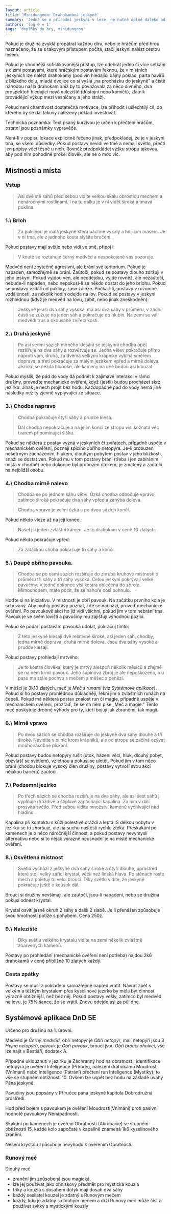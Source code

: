 ```yaml
---
layout: article
title: 'Minidungeon: Drahokamová jeskyně'
summary: 'Jedná se o přírodní jeskyni v lese, ne nutně úplně daleko od civilizace, ale zase ne za humny. Vznikla přirozeným krasovým procesem a obývají ji divoká zvířata. Ovšem také v ní lze najít surové drahokamy značné ceny.'
authors: 'log 0 = 1'
tags: 'doplňky do hry, minidungeon'
---
```


Pokud je družina zvyklá propátrat každou díru, nebo je hráčům před hrou
naznačeno, že se s takovým přístupem počítá, stačí jeskyni nalézt cestou
lesem.

Pokud je vhodnější sofistikovanější přístup, lze odehrát jedno či více
setkání s cizími postavami, které hráčským postavám řeknou, že v
místních jeskyních lze nalézt drahokamy (podivín hledající bájný poklad,
parta havířů z blízkého dolu, mladá dvojice co si vyšla „na procházku do
jeskyně" a čistě náhodou našla drahokam aniž by to považovala za něco
divného, dva prospektoři hledající nová naleziště (důstojní nebo
komičtí), zlatník provádějící výkup mezi vesničany a jeho stráž).

Pokud není chamtivost dostatečná motivace, lze přihodit i ušlechtilý
cíl, do kterého by se dal takový nalezený poklad investovat.

Technická poznámka: Text psaný kurzívou je určen k přečtení hráčům,
ostatní jsou poznámky vypravěče.


Není-li v popisu lokace explicitně řečeno jinak, předpokládej, že je v
jeskyni tma, se všemi důsledky. Pokud postavy nevidí ve tmě a nemají
světlo, přečti jen popisy věcí těsně u nich. Rovněž předpokládej výšku
stropu takovou, aby pod ním pohodlně prošel člověk, ale ne o moc víc.

Místnosti a místa
-----------------

### Vstup

>Asi dvě stě sáhů před sebou vidíte velkou skálu obrostlou mechem a
nenáročnými rostlinami. I na tu dálku je v ní vidět široká a tmavá
puklina.

### 1.\ Brloh

> Za puklinou je malá jeskyně která páchne výkaly a hnijícím masem. Je v
ní tma, ale z jednoho kouta slyšíte bručení.

Pokud postavy mají světlo nebo vidí ve tmě, připoj i:

> V koutě se roztahuje černý medvěd a nespokojeně vás pozoruje.

Medvěd není zbytečně agresivní, ale brání své teritorium. Pokud je
napaden, samozřejmě se brání. Zaútočí, pokud se postavy dlouho zdržují v
jeho jeskyni. Pokud vyjdou ven, ale neodejdou, vyjde rovněž, ale
nezaútočí, nebude-li napaden, nebo nepokusí-li se někdo dostat do jeho
brlohu. Pokud se postavy vzdálí od pukliny, zase zaleze. Počkají-li,
postavy v rozumné vzdálenosti, za několik hodin odejde na lov.
Pokud se postavy v jeskyni rozhlédnou (když je medvěd na lovu, zabit,
nebo jinak zneškodněn):

> Jeskyně je asi dva sáhy vysoká, má asi dva sáhy v průměru, v zadní
části se zužuje na jeden sáh a pokračuje do hlubin. Na zemi se válí
medvědí trus a okousané zvířecí kosti.

### 2.\ Druhá jeskyně

> Po asi sedmi sázích mírného klesání se jeskynní chodba opět rozšiřuje
na dva sáhy a rozvětvuje se. Jedna větev pokračuje přímo naproti vám,
druhá, za dvěma velkými krápníky vybíhá směrem doprava, a třetí
pokračuje za malým jezírkem vpřed a mírně doleva. Jezírko se nezdá
hluboké, ale kameny na dně budou asi klouzat.

Pokud myslíš, že pád do vody dá podnět k zajímavé interakci v rámci
družiny, proveďte mechanické ověření, když (jestli) budou procházet skrz
jezírko. Jinak je nech projít bez hodu. Každopádně pád do vody nemá jiné
následky než ty zjevně vyplývající ze situace.

### 3.\ Chodba napravo

> Chodba pokračuje čtyři sáhy a prudce klesá.
>
> Dál chodba nepokračuje a na jejím konci ze stropu visí kožnatá věc
tvarem připomínající šišku.

Pokud se některá z postav vyzná v jeskyních či zvířatech, případně
uspěje v mechanickém ověření, poznají spícího obřího netopýra. Je-li
probuzen nešetrným zacházením, hlukem, dlouhým pobytem postav v jeho
blízkosti, snaží se dostat ven. Pokud mu v tom postavy brání (třeba i
jen zabíráním místa v chodbě) nebo dokonce byl probuzen útokem, je
zmatený a zaútočí na nejbližší osobu.

### 4.\ Chodba mírně nalevo

> Chodba se po jednom sáhu větví. Úzká chodba odbočuje vpravo, zatímco
široká pokračuje dva sáhy vpřed a zahýbá doleva.

> Chodba vpravo je velmi úzká a po dvou sázích končí.

Pokud někdo vleze až na její konec:

> Našel jsi jeden zvláštní kámen. Je to drahokam v ceně 10 zlatých.

Pokud někdo pokračuje vpřed:

> Za zatáčkou choba pokračuje tři sáhy a končí.

### 5.\ Doupě obřího pavouka.

> Chodba se po osmi sázích rozšiřuje do zhruba kruhové místnosti o
průměru tři sáhy a tři sáhy vysoká. Celou jeskyni pokrývají velké
pavučiny. V jedné dokonce visí kostra oblečená do zbroje. Mimochodem,
máte pocit, že se nahoře cosi pohnulo.

Hoďte si na iniciativu. V místnosti je obří pavouk. Na začátku prvního
kola je schovaný. Aby mohly postavy poznat, kde se nachází, proveď
mechanické ověření. Po pavoukově akci ho již vidí všichni, pokud jim v
tom nebrání tma. Pavouk je ve svém lovišti a pavučiny mu zajišťují
výhodnou pozici.

Pokud se podaří postavám pavouka udolat, pokračuj tímto:

> Z této jeskyně klesají dvě relativně široké, asi jeden sáh, chodby,
jedna mírně doprava, druhá mírně doleva. Jsou dva sáhy vysoké a prudce
klesají.

Pokud postavy prohledají mrtvého:

> Je to kostra člověka, který je mrtvý alespoň několik měsíců a zřejmě se
na něm krmil pavouk. Jeho šupinová zbroj je ale nepoškozena, a u pasu má
stále pochvu s mečem a měšec s penězi.

V měšci je 3k10 zlatých, meč je *Meč s runami* (viz *Systémové aplikace*).
Pokud si ho postavy prohlédnou důkladněji, řekni jim o zvláštních runách
na čepeli. Pokud má některá postav znalost run či magie, případně uspěje
v mechanickém ověření, prozraď, že se na něm píše „Meč a magie." Tento
meč poskytuje drobné výhody pro ty, kteří bojují jak zbraněmi, tak
magií.

### 6.\ Mírně vpravo

> Po dvou sázích se chodba rozšiřuje do jeskyně dva sáhy dlouhé a tři
široké. Nevidíte v ní nic krom krápníků, ale od stropu se začíná ozývat
mnohonásobné pískání.

Pokud postavy budou netopýry rušit (útok, házení věcí, hluk, dlouhý
pobyt, obzvlášť se světlem), vzlétnou a pokusí se uletět. Pokud jim v
tom něco brání (chodbu blokuje vysoký člen družiny, postavy vytvoří svou
akcí nějakou bariéru) zaútočí.

### 7.\ Podzemní jezírko

> Po třech sázích se chodba rozšiřuje na dva sáhy, ale asi šest sáhů ji
vyplňuje dráždivě a štiplavě zapáchající kapalina. Za ním v dáli
prosvítá světlo. Před sebou vidíte množství kamenů vyčnívající nad
hladinu.

Kapalina při kontaktu s kůží bolestivě dráždí a leptá. S délkou pobytu v
jezírku se to zhoršuje, ale na suchu naštěstí rychle ztéká. Přeskákání
po kamenech je o něco náročnější činnost, a pokud postavy nevymyslí
alternativu nebo si to nějak výrazně neusnadní je na místě mechanické
ověření.

### 8.\ Osvětlená místnost

> Světlo vychází z jeskyně dva sáhy široké a čtyři dlouhé, uprostřed
které stojí velký zářící krystal, větší než lidská hlava. Po stěnách
roste mech a poletují tu velcí brouci. Díky světlu vidíte, že jeskyně
pokračuje ještě o kousek dál.

Brouci si družiny nevšímají, ale zaútočí, jsou-li napadeni, nebo se
družina pokusí odnést krystal.

Krystal osvítí jasně okruh 2 sáhy a další 2 slabě. Je li přenášen
způsobuje svou hmotností potíže s pohybem. Cena 250z.

### 9.\ Naleziště

> Díky světlu velkého krystalu vidíte na zemi několik zvláštně
zbarvených kamenů.

Postavy po prohledání (mechanické ověření není potřeba) najdou 2k6
drahokamů v ceně přibližně 10 zlatých každý.

###  Cesta zpátky

Postavy se musí z pokladem samozřejmě napřed vrátit.
Návrat zpět s velkým a těžkým krystalem přes kyselinové jezírko by měla
být činnost výrazně obtížnější, než bez něj.
Pokud postavy vešly, zatímco byl medvěd na lovu, je 75% šance, že se
vrátil. Znovu odejde asi za půl dne.


Systémové aplikace DnD 5E
-------------------------

Určeno pro družinu na 1. úrovni.

Medvěd je *Černý medvěd*, obří netopýr je *Obří netopýr*, malí netopýři
jsou 3 *Hejna netopýrů*, pavouk je *Obří pavouk*, brouci jsou *Obří
brouci ohnivci*, vše lze najít v Bestiáři, dodatek A.

Případné uklouznutí v jezírku je Záchranný hod na obratnost ,
identifikace netopýra je ověření Inteligence (Přírody), nalezení
drahokamu Moudrosti (Vnímání) nebo Inteligence (Pátrání) přečtení run
Inteligence (Mystiky), to vše se stupněm obtížnosti 10. Ovšem lze uspět
bez hodu na základě úvahy Pána jeskyně.

Pavučiny jsou popsány v Příručce pána jeskyně kapitola Dobrodružná
prostředí.

Hod před bojem s pavoukem je ověření Moudrosti(Vnímání) proti pasivní
hodnotě pavoukovy Nenápadnosti.

Skákání po kamenech je ověření Obratnosti (Akrobacie) se stupněm
obtížnosti 15, každé kolo započaté v kapalině znamená 1k6 kyselinového
zranění.

Nesení krystalu způsobuje nevýhodu k ověřením Obratnosti.

### Runový meč

Dlouhý meč

- zranění jím způsobená jsou magická,
- lze jej používat jako ohniskový předmět pro mystická kouzla
- triky a kouzla s dosahem dotyk mají dosah dva sáhy
- každý sesilatel kouzel je zdatný s Runovým mečem
- každý, kdo je zdatný s dlouhým mečem a drží Runový meč může číst a používat svitky s mystickými kouzly
